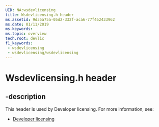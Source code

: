 ```yaml
---
UID: NA:wsdevlicensing
title: Wsdevlicensing.h header
ms.assetid: 9d35a75a-05d2-332f-aca6-77f462433962
ms.date: 01/11/2019
ms.keywords: 
ms.topic: overview
tech.root: devlic
f1_keywords:
 - wsdevlicensing
 - wsdevlicensing/wsdevlicensing
---
```


# Wsdevlicensing.h header


## -description

This header is used by Developer licensing. For more information, see:

- [Developer licensing](../_devlic/index.md)

